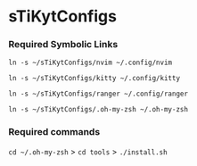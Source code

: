 # sTiKytConfigs

### Required Symbolic Links

`ln -s ~/sTiKytConfigs/nvim ~/.config/nvim`

`ln -s ~/sTiKytConfigs/kitty ~/.config/kitty`

`ln -s ~/sTiKytConfigs/ranger ~/.config/ranger`

`ln -s ~/sTiKytConfigs/.oh-my-zsh ~/.oh-my-zsh`

### Required commands

`cd ~/.oh-my-zsh` > `cd tools` > `./install.sh`
